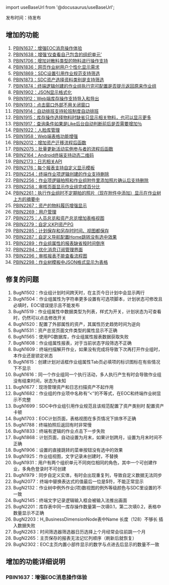 
import useBaseUrl from '@docusaurus/useBaseUrl';

发布时间：待发布

## 增加的功能

1. [PBIN1637：增强EOC消息操作体验](#pbin1637：增强EOC消息操作体验)
1. [PBIN1638：增强‘仅查看自己包含的组织单元’](#pbin1638：增强‘仅查看自己包含的组织单元’)
1. [PBIN1706：增加对散料类型的物料进行操作支持](#pbin1706：增加对散料类型的物料进行操作支持)
1. [PBIN1836：网页作业树用户个性化显示需求](#pbin1836：网页作业树用户个性化显示需求)
1. [PBIN1869：SDC设置引用作业规范支持筛选](#pbin1869：SDC设置引用作业规范支持筛选)
1. [PBIN1873：SDC资产选择资料类别是支持筛选](#pbin1873：SDC资产选择资料类别是支持筛选)
1. [PBIN1874：终端逻辑创建的作业组执行完可配置是否提示返回原来作业组](#pbin1874：终端逻辑创建的作业组执行完可配置是否提示返回原来作业组)
1. [PBIN1902：JSON显示格式化](#pbin1902：JSON显示格式化)
1. [PBIN1912：Web端库存操作支持导入和导出](#pbin1912：Web端库存操作支持导入和导出)
1. [PBIN1913：点击窗口外部不用关闭窗口](#pbin1913：点击窗口外部不用关闭窗口)
1. [PBIN1914：自动排班支持轮班制度自动排班](#pbin1914：自动排班支持轮班制度自动排班)
1. [PBIN1915：库存操作选择物料时缺省只显示相关物料，也可以显示更多](#pbin1915：库存操作选择物料时缺省只显示相关物料，也可以显示更多)
1. [PBIN1917：查询条件如果是Like后台自动判断前后是否需要增加％](#pbin1917：查询条件如果是Like后台自动判断前后是否需要增加％)
1. [PBIN1922：人脸库管理](#pbin1922：人脸库管理)
1. [PBIN1958：Web端表格功能增强](#pbin1958：Web端表格功能增强)
1. [PBIN2012：增加资产迁移流程后函数](#pbin2012：增加资产迁移流程后函数)
1. [PBIN2075：批量更新活动实例参与者的流程后函数](#pbin2075：批量更新活动实例参与者的流程后函数)
1. [PBIN2164：Android终端支持动态二维码](#pbin2164：Android终端支持动态二维码)
1. [PBIN2173：日志相关API](#pbin2173：日志相关API)
1. [PBIN2176：每个报表支持自定义显示模板](#pbin2176：每个报表支持自定义显示模板)
1. [PBIN2254：终端作业项逻辑创建的作业支持删除](#pbin2254：终端作业项逻辑创建的作业支持删除)
1. [PBIN2256：作业项逻辑拍照和作业组附件里添加照片确认后支持删除](#pbin2256：作业项逻辑拍照和作业组附件里添加照片确认后支持删除)
1. [PBIN2258：审核页面显示作业组完成百分比](#pbin2258：审核页面显示作业组完成百分比)
1. [PBIN2261：执行作业组时不定期拍的照片（现在附件中添加）显示在作业树上方的摘要中](#pbin2261：执行作业组时不定期拍的照片（现在附件中添加）显示在作业树上方的摘要中)
1. [PBIN2267：资产的物料履历增强显示](#pbin2267：资产的物料履历增强显示)
1. [PBIN2269：用户管理](#pbin2269：用户管理)
1. [PBIN2275：人员总览和资产总览增加表格视图](#pbin2275：人员总览和资产总览增加表格视图)
1. [PBIN2279：自定义KPI资产PG](#pbin2279：自定义KPI资产PG)
1. [PBIN2285：计划保存和另存时时间、视图都保存](#pbin2285：计划保存和另存时时间、视图都保存)
1. [PBIN2287：自定义导航配置Home跳转没有选中效果](#pbin2287：自定义导航配置Home跳转没有选中效果)
1. [PBIN2289：作业组属性的报表缺省按时间倒序](#pbin2289：作业组属性的报表缺省按时间倒序)
1. [PBIN2294：优化消息订阅管理界面](#pbin2294：优化消息订阅管理界面)
1. [PBIN2296：审核报表不能查看流程图](#pbin2296：审核报表不能查看流程图)
1. [PBIN2298：作业树模板中JSON格式显示为表格](#pbin2298：作业树模板中JSON格式显示为表格)

## 修复的问题

1. BugN1502：作业组计划时间跨天时，在主页今日计划中会显示两行
1. BugN1504：作业组属性为字符串更多设置有可选项脚本，计划状态可修改且必填时，EOC错误提示且不能发布
1. BugN1519：作业组属性中数据类型为列表，样式为开关，计划状态为可查看时，仍然可以点击修改开关
1. BugN1520：配置了外部属性的资产，其属性历史趋势时间为逆向
1. BugN1531：资产总览页面文件类型的属性显示不正确
1. BugN1565：使用PG数据库，作业组属性报表数据获取失败
1. BugN1608：作业组属性报表，对于当前状态字段筛选不正确
1. BugN1609：终端扫描解开作业，如果没有完成将导致下次再打开作业组时，本作业还是锁定状态
1. BugN1615：创建计划对话框作业组属性Tab页必填项的标识图标在有些情况下不显示
1. BugN1616：同一个作业组同一个执行活动，多人执行产生有时会导致作业组没有结束时间，状态为未知
1. BugN1677：现场管理资产和日志扫描资产不起作用
1. BugN1682：作业组的作业项中名称有‘’<‘’的不等式，在EOC和终端作业树显示不完整
1. BugN1699：SDC中作业组引用作业规范且该规范配置了资产类别时 配置资产卡顿
1. BugN1703：EOC计划页面，表格视图在多页情况下排序不正确
1. BugN1788：终端拍照后返回有时非常慢
1. BugN1833：终端有逻辑的作业点击下一步失败
1. BugN1868：计划页面，自动设置为月末，如果计划跨月，设置为月末时间不正确
1. BugN1906：设置的直接跳转的菜单按钮没有选中的效果
1. BugN1925：作业组视图，文字记录未创建时，不替换
1. BugN1931：用户有两个组织单元不同岗位相同的角色，其中一个可创建作业，多角色登录时不可创建
1. BugN1979：同步自定义实体，有时会出现重复列，导致自定义数据无法同步
1. BugN2077：终端中替换表达式的值最后一位是$符，不能正常显示
1. BugN2132：作业树中例外作业(项)数视图的例外等级颜色与SDC里设置的不一致
1. BugN2145：终端文字记录逻辑输入框会被输入法推出画面
1. BugN2201：库存表中同一库存操作数量第一次填0.1，第二次填0.2，表格中数量显示不正确
1. BugN2203：H_BusinessDimensionNode表中Name 长度（128）不够长 插入数据失败
1. BugN2263：时间筛选器筛选器日历选择上个月经常会往前跳一个月
1. BugN2265：主页保存的报表无法记忆列顺序（刷新后就恢复）
1. BugN2302：EOC主页内置小部件显示的数字与点进去后显示的数量不一致

## 增加的功能详细说明

### PBIN1637：增强EOC消息操作体验
